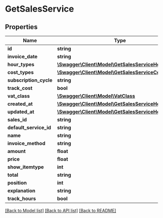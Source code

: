 # GetSalesService

## Properties

 Name                   | Type                                                                                | Description | Notes      
------------------------|-------------------------------------------------------------------------------------|-------------|------------
 **id**                 | **string**                                                                          |             | [optional] 
 **invoice_date**       | **string**                                                                          |             | [optional] 
 **hour_types**         | [**\Swagger\Client\Model\GetSalesServiceHoursType[]**](GetSalesServiceHoursType.md) |             | [optional] 
 **cost_types**         | [**\Swagger\Client\Model\GetSalesServiceCostType[]**](GetSalesServiceCostType.md)   |             | [optional] 
 **subscription_cycle** | **string**                                                                          |             | [optional] 
 **track_cost**         | **bool**                                                                            |             | [optional] 
 **vat_class**          | [**\Swagger\Client\Model\VatClass**](VatClass.md)                                   |             | [optional] 
 **created_at**         | [**\Swagger\Client\Model\GetSalesServiceHoursType[]**](GetSalesServiceHoursType.md) |             | [optional] 
 **updated_at**         | [**\Swagger\Client\Model\GetSalesServiceHoursType[]**](GetSalesServiceHoursType.md) |             | [optional] 
 **sales_id**           | **string**                                                                          |             | [optional] 
 **default_service_id** | **string**                                                                          |             | [optional] 
 **name**               | **string**                                                                          |             | [optional] 
 **invoice_method**     | **string**                                                                          |             | [optional] 
 **amount**             | **float**                                                                           |             | [optional] 
 **price**              | **float**                                                                           |             | [optional] 
 **show_itemtype**      | **int**                                                                             |             | [optional] 
 **total**              | **string**                                                                          |             | [optional] 
 **position**           | **int**                                                                             |             | [optional] 
 **explanation**        | **string**                                                                          |             | [optional] 
 **track_hours**        | **bool**                                                                            |             | [optional] 

[[Back to Model list]](../README.md#documentation-for-models) [[Back to API list]](../README.md#documentation-for-api-endpoints) [[Back to README]](../README.md)


